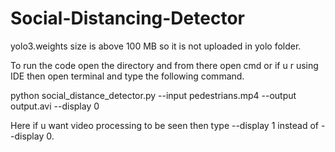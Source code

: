 # Social-Distancing-Detector

yolo3.weights size is above 100 MB so it is not uploaded in yolo folder.

To run the code open the directory and from there open cmd or if u r using IDE then open terminal and type the following command.

python social_distance_detector.py --input pedestrians.mp4 --output output.avi --display 0


Here if u want video processing to be seen then type --display 1 instead of --display 0.
